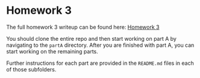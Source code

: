 # Homework 3

The full homework 3 writeup can be found here: [Homework 3](https://docs.google.com/document/d/1jdSsYnHTTrSPE5drkfpb9XMpj8ZtRxfl/edit?usp=sharing&ouid=103481024132141563169&rtpof=true&sd=true)

You should clone the entire repo and then start working on part A by navigating to the
`partA` directory. After you are finished with part A, you can start working on the remaining parts.

Further instructions for each part are provided in the `README.md` files in each of those subfolders.

